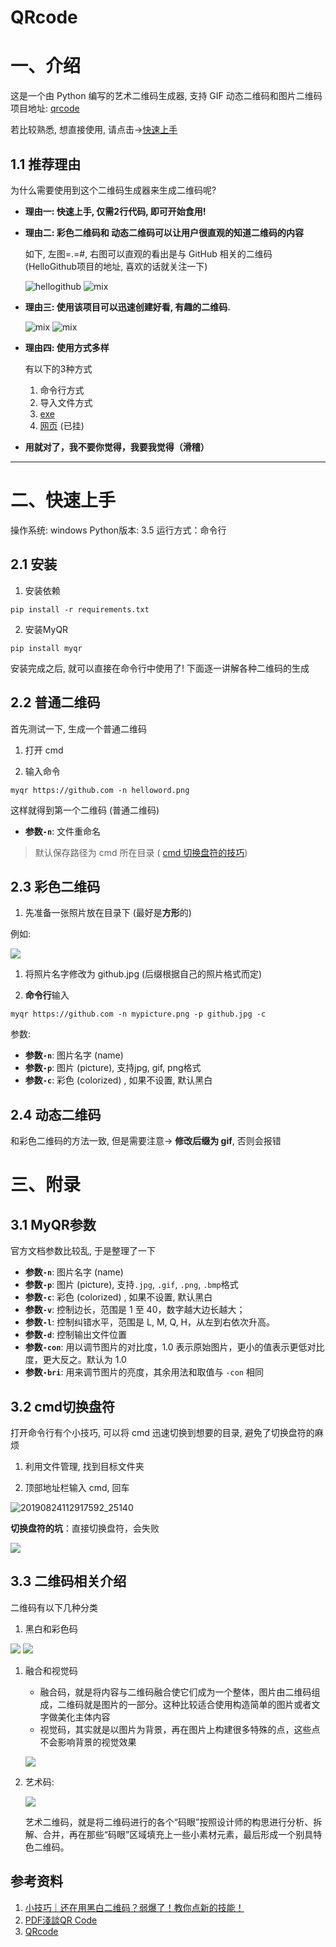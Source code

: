 # QRcode

# 一、介绍

这是一个由 Python 编写的艺术二维码生成器, 支持 GIF 动态二维码和图片二维码
项目地址: [qrcode](https://github.com/sylnsfar/qrcode/blob/master/README-cn.md)

若比较熟悉, 想直接使用, 请点击->[快速上手](#二、快速上手)

## 1.1 推荐理由
为什么需要使用到这个二维码生成器来生成二维码呢?

- **理由一: 快速上手, 仅需2行代码, 即可开始食用!**

- **理由二: 彩色二维码和 动态二维码可以让用户很直观的知道二维码的内容**
  
  如下, 左图=.=#, 右图可以直观的看出是与 GitHub 相关的二维码 (HelloGithub项目的地址, 喜欢的话就关注一下)

    ![hellogithub](_v_images/20190824101910088_8760.png)
    ![mix](_v_images/20190824101921343_7146.png)

- **理由三: 使用该项目可以迅速创建好看, 有趣的二维码.**

    ![mix](_v_images/20190824102906351_2183.png)
    ![mix](_v_images/20190824103159810_19462.gif)

- **理由四: 使用方式多样**

    有以下的3种方式
  1. 命令行方式
  2. 导入文件方式 
  3. [exe](https://github.com/sylnsfar/qrcode_win)
  4. [网页](http://www.amazing-qrcode.com/) (已挂)

- **用就对了，我不要你觉得，我要我觉得（滑稽）**
---

# 二、快速上手

操作系统: windows
Python版本: 3.5
运行方式：命令行

## 2.1 安装

1. 安装依赖
```shell
pip install -r requirements.txt
```

2. 安装MyQR
```shell
pip install myqr
```


安装完成之后, 就可以直接在命令行中使用了! 下面逐一讲解各种二维码的生成

## 2.2 普通二维码

首先测试一下, 生成一个普通二维码

1. 打开 cmd 

2. 输入命令
```shell
myqr https://github.com -n helloword.png
```

这样就得到第一个二维码 (普通二维码)

- **参数`-n`**: 文件重命名

> 默认保存路径为 cmd 所在目录 ( [cmd 切换盘符的技巧](#三、附录))

## 2.3 彩色二维码

1. 先准备一张照片放在目录下 (最好是**方形**的)

例如:

![](_v_images/20190824121625794_11705.png)

1. 将照片名字修改为 github.jpg (后缀根据自己的照片格式而定)

2. **命令行**输入
```shell
myqr https://github.com -n mypicture.png -p github.jpg -c
```
参数:
   - **参数`-n`**: 图片名字 (name)
   - **参数`-p`**: 图片 (picture), 支持jpg, gif, png格式
   - **参数`-c`**: 彩色 (colorized) , 如果不设置, 默认黑白

## 2.4 动态二维码

和彩色二维码的方法一致, 但是需要注意-> **修改后缀为 gif**, 否则会报错



# 三、附录
## 3.1 MyQR参数

官方文档参数比较乱, 于是整理了一下

- **参数`-n`**: 图片名字 (name)
- **参数`-p`**: 图片 (picture), 支持`.jpg`, `.gif`, `.png`, `.bmp`格式
- **参数`-c`**: 彩色 (colorized) , 如果不设置, 默认黑白
- **参数`-v`**: 控制边长，范围是 1 至 40，数字越大边长越大；
- **参数`-l`**: 控制纠错水平，范围是 L, M, Q, H，从左到右依次升高。
- **参数`-d`**: 控制输出文件位置
- **参数`-con`**: 用以调节图片的对比度，1.0 表示原始图片，更小的值表示更低对比度，更大反之。默认为 1.0
- **参数`-bri`**: 用来调节图片的亮度，其余用法和取值与 `-con` 相同

## 3.2 cmd切换盘符

打开命令行有个小技巧, 可以将 cmd 迅速切换到想要的目录, 避免了切换盘符的麻烦

1. 利用文件管理, 找到目标文件夹

2. 顶部地址栏输入 cmd, 回车

![20190824112917592_25140](_v_images/20190824113002601_18331.png)

**切换盘符的坑**：直接切换盘符，会失败

![](_v_images/20190824113815824_448.png)

## 3.3 二维码相关介绍

二维码有以下几种分类
1. 黑白和彩色码

![](_v_images/20190824133711023_19658.png)
![](_v_images/20190824133652359_9274.png)

1. 融合和视觉码

    - 融合码，就是将内容与二维码融合使它们成为一个整体，图片由二维码组成，二维码就是图片的一部分。这种比较适合使用构造简单的图片或者文字做美化主体内容
    - 视觉码，其实就是以图片为背景，再在图片上构建很多特殊的点，这些点不会影响背景的视觉效果
 
    ![](_v_images/20190824134418023_8225.png)


1. 艺术码:

    ![](_v_images/20190824134507822_22966.png)

    艺术二维码，就是将二维码进行的各个“码眼”按照设计师的构思进行分析、拆解、合并，再在那些“码眼”区域填充上一些小素材元素，最后形成一个别具特色二维码。


## 参考资料
1. [小技巧｜还在用黑白二维码？弱爆了！教你点新的技能！](https://www.jianshu.com/p/5f8df373be7a)
2. [PDF淺談QR Code](https://www.csie.ntu.edu.tw/~kmchao/bcc15spr/20150325_QR_Code.pdf)
3. [QRcode](https://github.com/sylnsfar/qrcode/blob/master/README-cn.md)